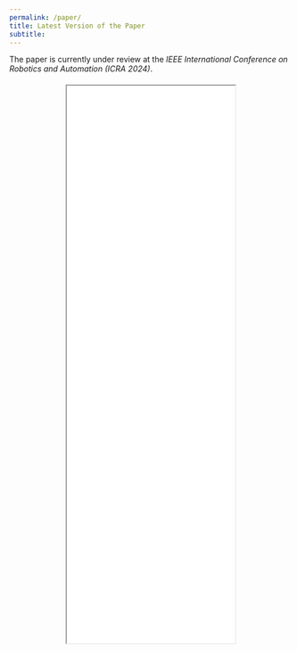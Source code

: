 ```yaml
---
permalink: /paper/
title: Latest Version of the Paper
subtitle: 
---
```


The paper is currently under review at the *IEEE International Conference on Robotics and Automation (ICRA 2024)*. 

<div style="margin-left: auto; margin-right: auto; margin-top: 20px; max-width: 60%">
<iframe src="/paper/Language_Control___ICRA_2024.pdf" type="application/pdf" width="100%" height="1000px"> 
</iframe>
</div>
